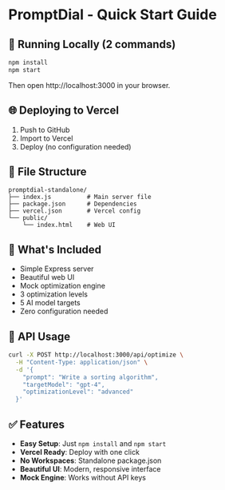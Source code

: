 # PromptDial - Quick Start Guide

## 🚀 Running Locally (2 commands)

```bash
npm install
npm start
```

Then open http://localhost:3000 in your browser.

## 🌐 Deploying to Vercel

1. Push to GitHub
2. Import to Vercel
3. Deploy (no configuration needed)

## 📁 File Structure

```
promptdial-standalone/
├── index.js          # Main server file
├── package.json      # Dependencies
├── vercel.json       # Vercel config
└── public/
    └── index.html    # Web UI
```

## 🔧 What's Included

- Simple Express server
- Beautiful web UI
- Mock optimization engine
- 3 optimization levels
- 5 AI model targets
- Zero configuration needed

## 🎯 API Usage

```bash
curl -X POST http://localhost:3000/api/optimize \
  -H "Content-Type: application/json" \
  -d '{
    "prompt": "Write a sorting algorithm",
    "targetModel": "gpt-4",
    "optimizationLevel": "advanced"
  }'
```

## ✅ Features

- **Easy Setup**: Just `npm install` and `npm start`
- **Vercel Ready**: Deploy with one click
- **No Workspaces**: Standalone package.json
- **Beautiful UI**: Modern, responsive interface
- **Mock Engine**: Works without API keys
